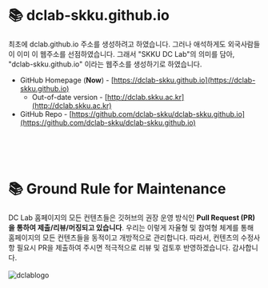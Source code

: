# 📚 dclab-skku.github.io

최초에 dclab.github.io 주소를 생성하려고 하였습니다. 그러나 애석하게도 외국사람들이 이미 이 웹주소를 선점하였습니다. 그래서 "SKKU DC Lab"의 의미를 담아, "dclab-skku.github.io" 이라는 웹주소를 생성하기로 하였습니다. 

* GitHub Homepage (**Now**) - [https://dclab-skku.github.io](https://dclab-skku.github.io)
  * Out-of-date version - [http://dclab.skku.ac.kr](http://dclab.skku.ac.kr)
* GitHub Repo - [https://github.com/dclab-skku/dclab-skku.github.io](https://github.com/dclab-skku/dclab-skku.github.io)

<br>
<br>
<br>

# 📚 Ground Rule for Maintenance 
DC Lab 홈페이지의 모든 컨텐츠들은 깃허브의 권장 운영 방식인 **Pull Request (PR)을 통하여 제출/리뷰/머징되고 있습니다**. 우리는 이렇게 자율형 및 참여형 체계를 통해 홈페이지의 모든 컨텐츠들을 동적이고 개방적으로 관리합니다. 따라서, 컨텐츠의 수정사항 필요시 PR을 제출하여 주시면 적극적으로 리뷰 및 검토후 반영하겠습니다. 감사합니다. 
<br>
<br>
![dclablogo](./docs/assets/img/dclab.jpg)




